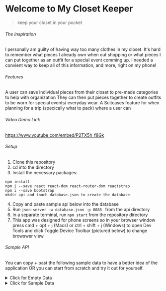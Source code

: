 # Welcome to My Closet Keeper
>keep your closet in your pocket

###### The Inspiration

I personally am guilty of having way too many clothes in my closet. It's hard to remember what pieces I already own when out shopping or what pieces I can put together as an outfit for a special event comming up. I needed a convient way to keep all of this information, and more, right on my phone! 

###### Features 

A user can save individual pieces from their closet to pre-made categories to help with organization
They can then put pieces together to create outfits to be worn for special events/ everyday wear.
A Suitcases feature for when planning for a trip (specically what to pack) where a user can 

###### Video Demo Link
https://www.youtube.com/embed/P2TX5h_f8Gk

###### Setup 

1. Clone this repository
2. cd into the directory
3. Install the necessary packages:
```
npm install
npm i --save react react-dom react-router-dom reactstrap
npm i --save bootstrap
mkdir api and touch database.json to create the database
```
4. Copy and paste sample api below into the database
5. Run ```json-server -w database.json -p 8088 ``` from the api directory
6. In a separate terminal, run ```npm start``` from the repository directory
7. This app was designed for phone screens so in your browser window press cmd + opt + j (Macs) or ctrl + shift + j (Windows) to open Dev Tools and click Toggle Device Toolbar (pictured below) to change browswer view


###### Sample API 
You can copy + past the following sample data to have a better idea of the application OR you can start from scratch and try it out for yourself. 

<details>
<summary>Click for Empty Data</summary>
<br>

            {
            "users": [],
            "closetItems": [],
            "outfits": [],
            "clothingItemsOutfits": [],
            "categories": [
              {
                "id": 1,
                "name": "top"
              },
              {
                "id": 2,
                "name": "bottom"
              },
              {
                "id": 3,
                "name": "one-piece"
              },
              {
                "id": 4,
                "name": "jacket"
              },
              {
                "id": 5,
                "name": "shoe"
              },
              {
                "id": 6,
                "name": "accessory"
              }
            ],
            "suitcases": [],
            "outfitsSuitcases": [],
            "clothingItemsSuitcases": []
          }

</details>


<details>
<summary>Click for Sample Data</summary>
<br>
            
            {
              "users": [
                {
                  "email": "sam@sam.com",
                  "password": "123",
                  "name": "Sam",
                  "id": 1
                },
                {
                  "email": "test@test.com",
                  "password": "test",
                  "name": "Pam Market",
                  "id": 2
                }
              ],
              "closetItems": [
                {
                  "image": "https://res.cloudinary.com/dkzwttxez/image/upload/v1600445584/myClosetKeeper/jpvjwaswm1is3nkenkdt.jpg",
                  "type": "Denim Jacket",
                  "color": "Blue",
                  "size": "Large",
                  "material": "Denim",
                  "placeOfPurchase": "Old Navy",
                  "categoryId": 4,
                  "userId": 1,
                  "id": 8
                },
                {
                  "id": 10,
                  "image": "https://res.cloudinary.com/dkzwttxez/image/upload/v1600445649/myClosetKeeper/wtobgl6crpyxmkfzvbrd.jpg",
                  "type": "Polka Dot Skirt",
                  "color": "Black/White",
                  "size": "Large",
                  "material": "Silk",
                  "placeOfPurchase": "Ross",
                  "categoryId": 2,
                  "userId": 1
                },
                {
                  "image": "https://res.cloudinary.com/dkzwttxez/image/upload/v1600445760/myClosetKeeper/u7cdoimxp7oymtvjgqj2.jpg",
                  "type": "Sandals",
                  "color": "Brown",
                  "size": "Large",
                  "placeOfPurchase": "Target",
                  "categoryId": 5,
                  "userId": 1,
                  "id": 13
                },
                {
                  "image": "https://res.cloudinary.com/dkzwttxez/image/upload/v1600445915/myClosetKeeper/apsvdsjgok9tvvvm1kg9.jpg",
                  "type": "Beach Hat",
                  "color": "Tan",
                  "categoryId": 6,
                  "userId": 1,
                  "id": 19
                },
                {
                  "id": 20,
                  "image": "https://res.cloudinary.com/dkzwttxez/image/upload/v1600449772/myClosetKeeper/knqxx65paotqjvfjmrfg.jpg",
                  "type": "Open Pocket Purse",
                  "color": "Black",
                  "categoryId": 6,
                  "userId": 1
                },
                {
                  "id": 21,
                  "image": "https://res.cloudinary.com/dkzwttxez/image/upload/v1600449787/myClosetKeeper/gl47b5gqdkjlxwzelmzf.jpg",
                  "type": "Crossbody Purse",
                  "color": "Tan",
                  "categoryId": 6,
                  "userId": 1
                },
                {
                  "image": "https://res.cloudinary.com/dkzwttxez/image/upload/v1600445980/myClosetKeeper/psfqibrev5mrrgogbuwm.jpg",
                  "type": "Boots",
                  "color": "Tan",
                  "size": "8",
                  "placeOfPurchase": "Shoe Carnival",
                  "categoryId": 5,
                  "userId": 1,
                  "id": 22
                },
                {
                  "image": "https://res.cloudinary.com/dkzwttxez/image/upload/v1600788285/myClosetKeeper/cargiz1yhymvjqomhmar.jpg",
                  "type": "Swimsuit",
                  "color": "Black",
                  "size": "Large",
                  "placeOfPurchase": "TJ-Maxx",
                  "categoryId": 3,
                  "userId": 1,
                  "id": 24
                },
                {
                  "image": "https://res.cloudinary.com/dkzwttxez/image/upload/v1600991176/myClosetKeeper/sgzxkxxal1ssr6mdyexd.jpg",
                  "type": "Dotted Sweater",
                  "color": "Yellow",
                  "size": "Large",
                  "material": "Cotton",
                  "placeOfPurchase": "Old Navy",
                  "categoryId": 1,
                  "userId": 1,
                  "id": 26
                },
                {
                  "image": "https://res.cloudinary.com/dkzwttxez/image/upload/v1600992064/myClosetKeeper/x6muvcj28wdbtgpjchea.jpg",
                  "type": "Perplum Work Blouse",
                  "color": "Black",
                  "size": "Large",
                  "material": "Chiffon",
                  "placeOfPurchase": "Kohls",
                  "categoryId": 1,
                  "userId": 1,
                  "id": 27
                },
                {
                  "image": "https://res.cloudinary.com/dkzwttxez/image/upload/v1600992156/myClosetKeeper/qsc73ggpvuvh2f4kwhwe.jpg",
                  "type": "Crop Jeans",
                  "color": "Blue",
                  "size": "12",
                  "material": "Denim",
                  "placeOfPurchase": "Target",
                  "categoryId": 2,
                  "userId": 1,
                  "id": 28
                },
                {
                  "image": "https://res.cloudinary.com/dkzwttxez/image/upload/v1600992225/myClosetKeeper/axx1lil0rasv1h7tnf9d.jpg",
                  "type": "Tie Dress",
                  "color": "Purple",
                  "size": "Large",
                  "material": "Cotton",
                  "placeOfPurchase": "Old Navy",
                  "categoryId": 3,
                  "userId": 1,
                  "id": 29
                },
                {
                  "image": "https://res.cloudinary.com/dkzwttxez/image/upload/v1600992696/myClosetKeeper/shfsthgep66io8sc7rwx.jpg",
                  "type": "Dressy Flats",
                  "color": "Black",
                  "size": "8",
                  "material": "Seude",
                  "placeOfPurchase": "Forever 21",
                  "categoryId": 5,
                  "userId": 1,
                  "id": 31
                },
                {
                  "image": "https://res.cloudinary.com/dkzwttxez/image/upload/v1600992791/myClosetKeeper/n5pb8qocoh3my5fa2hra.jpg",
                  "type": "Long Sweater",
                  "color": "Grey",
                  "size": "Large",
                  "material": "Wool",
                  "placeOfPurchase": "Old Navy ",
                  "categoryId": 4,
                  "userId": 1,
                  "id": 32
                },
                {
                  "image": "https://res.cloudinary.com/dkzwttxez/image/upload/v1600994027/myClosetKeeper/eyvuanpb9dcpigmk8l38.jpg",
                  "type": "Beatles Band T-shirt",
                  "color": "Grey",
                  "size": "Large",
                  "material": "Cotton",
                  "placeOfPurchase": "Thrift Shop",
                  "categoryId": 1,
                  "userId": 1,
                  "id": 34
                },
                {
                  "image": "https://res.cloudinary.com/dkzwttxez/image/upload/v1602004129/myClosetKeeper/eiyokr9yfpq3pqgxkl40.jpg",
                  "type": "Jumper",
                  "color": "Green",
                  "size": "Large",
                  "material": "Cotten",
                  "placeOfPurchase": "Amazon",
                  "categoryId": 3,
                  "userId": 1,
                  "id": 35
                }
              ],
              "outfits": [
                {
                  "id": 1,
                  "image": "https://res.cloudinary.com/dkzwttxez/image/upload/v1600992445/myClosetKeeper/htol7lj7vq1iutckxytt.jpg",
                  "event": "Fall Everyday Outfit",
                  "userId": 1
                },
                {
                  "id": 5,
                  "image": "https://res.cloudinary.com/dkzwttxez/image/upload/v1600992996/myClosetKeeper/giibr7s2bkwinke2pmsx.jpg",
                  "event": "Work ",
                  "userId": 1
                },
                {
                  "id": 8,
                  "image": "https://res.cloudinary.com/dkzwttxez/image/upload/v1601042159/myClosetKeeper/epqbemraizfhq9mixfna.jpg",
                  "event": "Beach Day",
                  "userId": 1
                },
                {
                  "id": 9,
                  "image": "https://res.cloudinary.com/dkzwttxez/image/upload/v1602004160/myClosetKeeper/uymn0bm4kjrkalgvb32p.jpg",
                  "event": "Casual Everyday Outfit",
                  "userId": 1
                }
              ],
              "clothingItemsOutfits": [
                {
                  "closetItemId": 26,
                  "outfitId": 1,
                  "id": 1
                },
                {
                  "closetItemId": 28,
                  "outfitId": 1,
                  "id": 2
                },
                {
                  "closetItemId": 21,
                  "outfitId": 1,
                  "id": 3
                },
                {
                  "closetItemId": 22,
                  "outfitId": 1,
                  "id": 4
                },
                {
                  "closetItemId": 10,
                  "outfitId": 5,
                  "id": 14
                },
                {
                  "closetItemId": 31,
                  "outfitId": 5,
                  "id": 15
                },
                {
                  "closetItemId": 27,
                  "outfitId": 5,
                  "id": 16
                },
                {
                  "closetItemId": 20,
                  "outfitId": 5,
                  "id": 17
                },
                {
                  "closetItemId": 24,
                  "outfitId": 8,
                  "id": 22
                },
                {
                  "closetItemId": 19,
                  "outfitId": 8,
                  "id": 23
                },
                {
                  "closetItemId": 13,
                  "outfitId": 9,
                  "id": 24
                },
                {
                  "closetItemId": 35,
                  "outfitId": 9,
                  "id": 25
                }
              ],
              "categories": [
                {
                  "id": 1,
                  "name": "top"
                },
                {
                  "id": 2,
                  "name": "bottom"
                },
                {
                  "id": 3,
                  "name": "one-piece"
                },
                {
                  "id": 4,
                  "name": "jacket"
                },
                {
                  "id": 5,
                  "name": "shoe"
                },
                {
                  "id": 6,
                  "name": "accessory"
                }
              ],
              "suitcases": [
                {
                  "id": 1,
                  "startDate": "2020-10-13",
                  "endDate": "2020-10-15",
                  "tripName": "New Orleans",
                  "details": "I have to go on a 3 day, 2 night work trip.",
                  "userId": 1
                },
                {
                  "id": 2,
                  "startDate": "2020-10-08",
                  "endDate": "2020-10-11",
                  "tripName": "Savannah Georgia",
                  "details": "Try to go to the beach but may be cold",
                  "userId": 1
                }
              ],
              "outfitsSuitcases": [
                {
                  "outfitId": 5,
                  "suitcaseId": 1,
                  "id": 1
                },
                {
                  "outfitId": 9,
                  "suitcaseId": 2,
                  "id": 2
                },
                {
                  "outfitId": 8,
                  "suitcaseId": 2,
                  "id": 3
                }
              ],
              "clothingItemsSuitcases": [
                {
                  "closetItemId": 34,
                  "suitcaseId": 1,
                  "id": 1
                },
                {
                  "closetItemId": 28,
                  "suitcaseId": 1,
                  "id": 2
                },
                {
                  "closetItemId": 32,
                  "suitcaseId": 2,
                  "id": 3
                },
                {
                  "closetItemId": 21,
                  "suitcaseId": 2,
                  "id": 4
                }
              ]
            }
</details>

